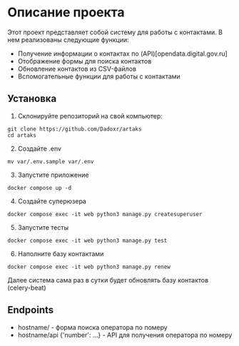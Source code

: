 # Описание проекта

Этот проект представляет собой систему для работы с контактами. В нем реализованы следующие функции:

- Получение информации о контактах по (API)[opendata.digital.gov.ru]
- Отображение формы для поиска контактов
- Обновление контактов из CSV-файлов
- Вспомогательные функции для работы с контактами

## Установка

1. Склонируйте репозиторий на свой компьютер:

```
git clone https://github.com/Dadoxr/artaks
cd artaks
```
2. Создайте .env
```
mv var/.env.sample var/.env
``` 


3. Запустите приложение

```
docker compose up -d
```

4. Создайте суперюзера

```
docker compose exec -it web python3 manage.py createsuperuser
```

5. Запустите тесты
```
docker compose exec -it web python3 manage.py test
```

6. Наполните базу контактами
```
docker compose exec -it web python3 manage.py renew
```

Далее система сама раз в сутки будет обновлять базу контактов (celery-beat)

## Endpoints
- hostname/ - форма поиска оператора по померу
- hostname/api {'number': ...} - API для получения оператора по номеру
